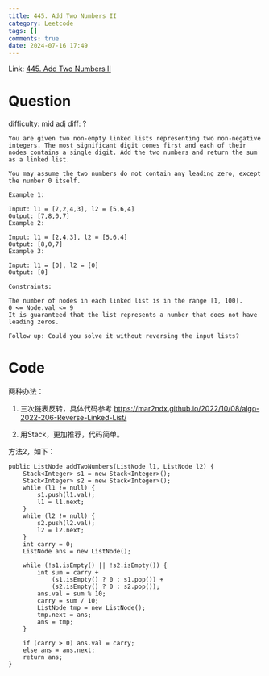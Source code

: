 ```yaml
---
title: 445. Add Two Numbers II
category: Leetcode
tags: []
comments: true
date: 2024-07-16 17:49
---
```



Link: [445. Add Two Numbers II](https://leetcode.cn/problems/add-two-numbers/description/)

# Question

difficulty: mid
adj diff: ?

    You are given two non-empty linked lists representing two non-negative integers. The most significant digit comes first and each of their nodes contains a single digit. Add the two numbers and return the sum as a linked list.

    You may assume the two numbers do not contain any leading zero, except the number 0 itself.

    Example 1:

    Input: l1 = [7,2,4,3], l2 = [5,6,4]
    Output: [7,8,0,7]
    Example 2:

    Input: l1 = [2,4,3], l2 = [5,6,4]
    Output: [8,0,7]
    Example 3:

    Input: l1 = [0], l2 = [0]
    Output: [0]
    
    Constraints:

    The number of nodes in each linked list is in the range [1, 100].
    0 <= Node.val <= 9
    It is guaranteed that the list represents a number that does not have leading zeros.    

    Follow up: Could you solve it without reversing the input lists?

# Code

两种办法：

1. 三次链表反转，具体代码参考 https://mar2ndx.github.io/2022/10/08/algo-2022-206-Reverse-Linked-List/

1. 用Stack，更加推荐，代码简单。

方法2，如下：

    public ListNode addTwoNumbers(ListNode l1, ListNode l2) {
        Stack<Integer> s1 = new Stack<Integer>();
        Stack<Integer> s2 = new Stack<Integer>();
        while (l1 != null) {
            s1.push(l1.val);
            l1 = l1.next;
        }
        while (l2 != null) {
            s2.push(l2.val);
            l2 = l2.next;
        }
        int carry = 0;
        ListNode ans = new ListNode();

        while (!s1.isEmpty() || !s2.isEmpty()) {
            int sum = carry + 
                (s1.isEmpty() ? 0 : s1.pop()) +
                (s2.isEmpty() ? 0 : s2.pop());
            ans.val = sum % 10;
            carry = sum / 10;
            ListNode tmp = new ListNode();
            tmp.next = ans;
            ans = tmp;
        }

        if (carry > 0) ans.val = carry;
        else ans = ans.next;
        return ans;
    }
